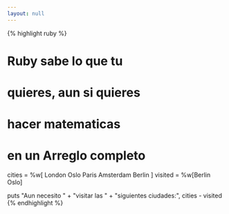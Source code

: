 ```yaml
---
layout: null
---
```


{% highlight ruby %}
# Ruby sabe lo que tu
# quieres, aun si quieres
# hacer matematicas
# en un Arreglo completo 
cities  = %w[ London
              Oslo
              Paris
              Amsterdam
              Berlin ]
visited = %w[Berlin Oslo]

puts "Aun necesito " +
     "visitar las " +
     "siguientes ciudades:",
     cities - visited
{% endhighlight %}
